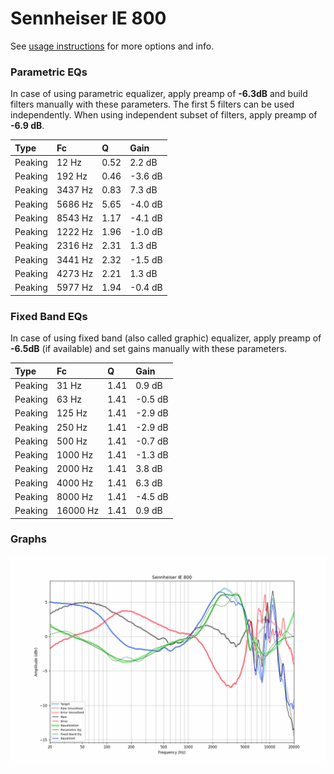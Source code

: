# Sennheiser IE 800
See [usage instructions](https://github.com/jaakkopasanen/AutoEq#usage) for more options and info.

### Parametric EQs
In case of using parametric equalizer, apply preamp of **-6.3dB** and build filters manually
with these parameters. The first 5 filters can be used independently.
When using independent subset of filters, apply preamp of **-6.9 dB**.

| Type    | Fc      |    Q | Gain    |
|:--------|:--------|:-----|:--------|
| Peaking | 12 Hz   | 0.52 | 2.2 dB  |
| Peaking | 192 Hz  | 0.46 | -3.6 dB |
| Peaking | 3437 Hz | 0.83 | 7.3 dB  |
| Peaking | 5686 Hz | 5.65 | -4.0 dB |
| Peaking | 8543 Hz | 1.17 | -4.1 dB |
| Peaking | 1222 Hz | 1.96 | -1.0 dB |
| Peaking | 2316 Hz | 2.31 | 1.3 dB  |
| Peaking | 3441 Hz | 2.32 | -1.5 dB |
| Peaking | 4273 Hz | 2.21 | 1.3 dB  |
| Peaking | 5977 Hz | 1.94 | -0.4 dB |

### Fixed Band EQs
In case of using fixed band (also called graphic) equalizer, apply preamp of **-6.5dB**
(if available) and set gains manually with these parameters.

| Type    | Fc       |    Q | Gain    |
|:--------|:---------|:-----|:--------|
| Peaking | 31 Hz    | 1.41 | 0.9 dB  |
| Peaking | 63 Hz    | 1.41 | -0.5 dB |
| Peaking | 125 Hz   | 1.41 | -2.9 dB |
| Peaking | 250 Hz   | 1.41 | -2.9 dB |
| Peaking | 500 Hz   | 1.41 | -0.7 dB |
| Peaking | 1000 Hz  | 1.41 | -1.3 dB |
| Peaking | 2000 Hz  | 1.41 | 3.8 dB  |
| Peaking | 4000 Hz  | 1.41 | 6.3 dB  |
| Peaking | 8000 Hz  | 1.41 | -4.5 dB |
| Peaking | 16000 Hz | 1.41 | 0.9 dB  |

### Graphs
![](./Sennheiser%20IE%20800.png)